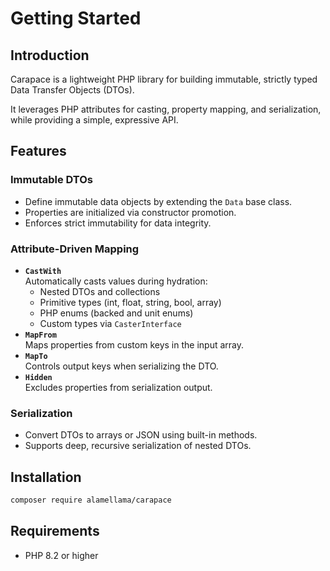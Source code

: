 # Getting Started

## Introduction

Carapace is a lightweight PHP library for building immutable, strictly typed Data Transfer Objects (DTOs).

It leverages PHP attributes for casting, property mapping, and serialization, while providing a simple, expressive API.

## Features

### Immutable DTOs

- Define immutable data objects by extending the `Data` base class.
- Properties are initialized via constructor promotion.
- Enforces strict immutability for data integrity.

### Attribute-Driven Mapping

- **`CastWith`**  
  Automatically casts values during hydration:
  - Nested DTOs and collections
  - Primitive types (int, float, string, bool, array)
  - PHP enums (backed and unit enums)
  - Custom types via `CasterInterface`
- **`MapFrom`**  
  Maps properties from custom keys in the input array.
- **`MapTo`**  
  Controls output keys when serializing the DTO.
- **`Hidden`**  
  Excludes properties from serialization output.

### Serialization

- Convert DTOs to arrays or JSON using built-in methods.
- Supports deep, recursive serialization of nested DTOs.

## Installation

```bash
composer require alamellama/carapace
```

## Requirements

- PHP 8.2 or higher
